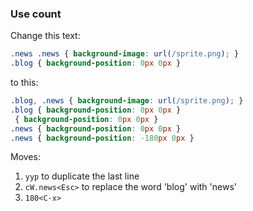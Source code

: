 ### Use count

Change this text:

```css
.news .news { background-image: url(/sprite.png); }
.blog { background-position: 0px 0px }
```

to this:

```css
.blog, .news { background-image: url(/sprite.png); }
.blog { background-position: 0px 0px }
 { background-position: 0px 0px }
.news { background-position: 0px 0px }
.news { background-position: -180px 0px }
```

Moves:

1. `yyp` to duplicate the last line
2. `cW.news<Esc>` to replace the word 'blog' with 'news'
3. `180<C-x>`
